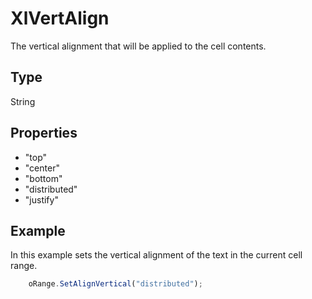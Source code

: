 # XlVertAlign

The vertical alignment that will be applied to the cell contents.

## Type

String

## Properties

- "top" 
- "center" 
- "bottom"
- "distributed" 
- "justify"

## Example

In this example sets the vertical alignment of the text in the current cell range.

```javascript
	oRange.SetAlignVertical("distributed");
```